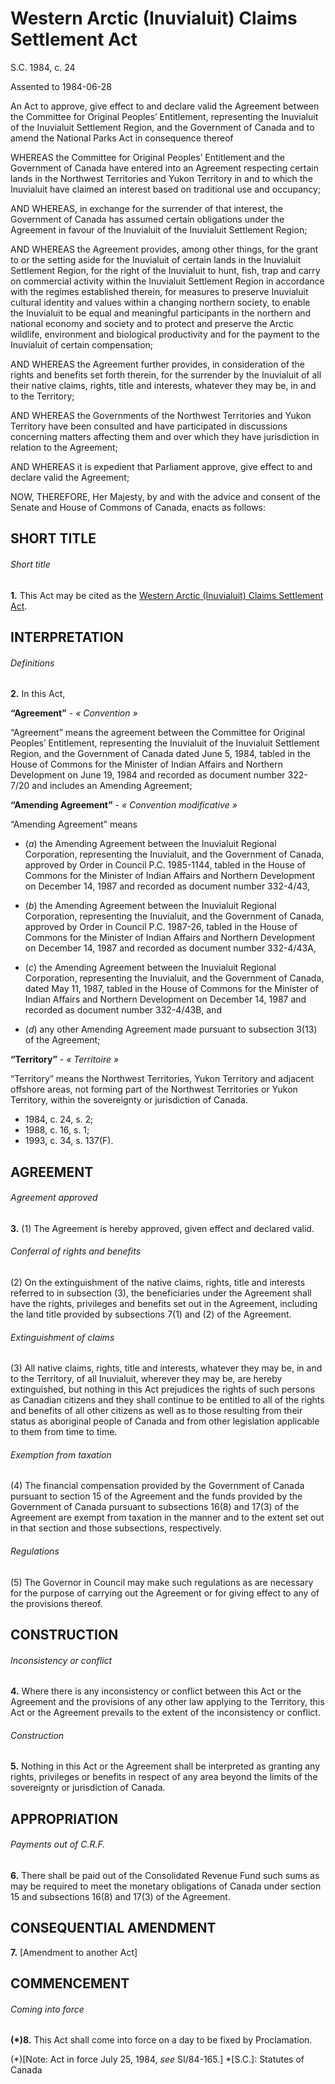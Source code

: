 # Western Arctic (Inuvialuit) Claims Settlement Act

S.C. 1984, c. 24

Assented to 1984-06-28

An Act to approve, give effect to and declare valid the Agreement between the Committee for Original Peoples’ Entitlement, representing the Inuvialuit of the Inuvialuit Settlement Region, and the Government of Canada and to amend the National Parks Act in consequence thereof

WHEREAS the Committee for Original Peoples’ Entitlement and the Government of Canada have entered into an Agreement respecting certain lands in the Northwest Territories and Yukon Territory in and to which the Inuvialuit have claimed an interest based on traditional use and occupancy;

AND WHEREAS, in exchange for the surrender of that interest, the Government of Canada has assumed certain obligations under the Agreement in favour of the Inuvialuit of the Inuvialuit Settlement Region;

AND WHEREAS the Agreement provides, among other things, for the grant to or the setting aside for the Inuvialuit of certain lands in the Inuvialuit Settlement Region, for the right of the Inuvialuit to hunt, fish, trap and carry on commercial activity within the Inuvialuit Settlement Region in accordance with the regimes established therein, for measures to preserve Inuvialuit cultural identity and values within a changing northern society, to enable the Inuvialuit to be equal and meaningful participants in the northern and national economy and society and to protect and preserve the Arctic wildlife, environment and biological productivity and for the payment to the Inuvialuit of certain compensation;

AND WHEREAS the Agreement further provides, in consideration of the rights and benefits set forth therein, for the surrender by the Inuvialuit of all their native claims, rights, title and interests, whatever they may be, in and to the Territory;

AND WHEREAS the Governments of the Northwest Territories and Yukon Territory have been consulted and have participated in discussions concerning matters affecting them and over which they have jurisdiction in relation to the Agreement;

AND WHEREAS it is expedient that Parliament approve, give effect to and declare valid the Agreement;

NOW, THEREFORE, Her Majesty, by and with the advice and consent of the Senate and House of Commons of Canada, enacts as follows:

## SHORT TITLE

###### Short title

**1.** This Act may be cited as the [Western Arctic (Inuvialuit) Claims Settlement Act](/canada/eng/acts/W/W-6.7.md).

## INTERPRETATION

###### Definitions

**2.** In this Act,

**“Agreement”** - _« Convention »_

    

“Agreement” means the agreement between the Committee for Original Peoples’ Entitlement, representing the Inuvialuit of the Inuvialuit Settlement Region, and the Government of Canada dated June 5, 1984, tabled in the House of Commons for the Minister of Indian Affairs and Northern Development on June 19, 1984 and recorded as document number 322-7/20 and includes an Amending Agreement;

**“Amending Agreement”** - _« Convention modificative »_

    

“Amending Agreement” means

  * (_a_) the Amending Agreement between the Inuvialuit Regional Corporation, representing the Inuvialuit, and the Government of Canada, approved by Order in Council P.C. 1985-1144, tabled in the House of Commons for the Minister of Indian Affairs and Northern Development on December 14, 1987 and recorded as document number 332-4/43,

  * (_b_) the Amending Agreement between the Inuvialuit Regional Corporation, representing the Inuvialuit, and the Government of Canada, approved by Order in Council P.C. 1987-26, tabled in the House of Commons for the Minister of Indian Affairs and Northern Development on December 14, 1987 and recorded as document number 332-4/43A,

  * (_c_) the Amending Agreement between the Inuvialuit Regional Corporation, representing the Inuvialuit, and the Government of Canada, dated May 11, 1987, tabled in the House of Commons for the Minister of Indian Affairs and Northern Development on December 14, 1987 and recorded as document number 332-4/43B, and

  * (_d_) any other Amending Agreement made pursuant to subsection 3(13) of the Agreement;

**“Territory”** - _« Territoire »_

    

“Territory” means the Northwest Territories, Yukon Territory and adjacent offshore areas, not forming part of the Northwest Territories or Yukon Territory, within the sovereignty or jurisdiction of Canada.

  * 1984, c. 24, s. 2;
  * 1988, c. 16, s. 1;
  * 1993, c. 34, s. 137(F).

## AGREEMENT

###### Agreement approved

**3.** (1) The Agreement is hereby approved, given effect and declared valid.

###### Conferral of rights and benefits

(2) On the extinguishment of the native claims, rights, title and interests referred to in subsection (3), the beneficiaries under the Agreement shall have the rights, privileges and benefits set out in the Agreement, including the land title provided by subsections 7(1) and (2) of the Agreement.

###### Extinguishment of claims

(3) All native claims, rights, title and interests, whatever they may be, in and to the Territory, of all Inuvialuit, wherever they may be, are hereby extinguished, but nothing in this Act prejudices the rights of such persons as Canadian citizens and they shall continue to be entitled to all of the rights and benefits of all other citizens as well as to those resulting from their status as aboriginal people of Canada and from other legislation applicable to them from time to time.

###### Exemption from taxation

(4) The financial compensation provided by the Government of Canada pursuant to section 15 of the Agreement and the funds provided by the Government of Canada pursuant to subsections 16(8) and 17(3) of the Agreement are exempt from taxation in the manner and to the extent set out in that section and those subsections, respectively.

###### Regulations

(5) The Governor in Council may make such regulations as are necessary for the purpose of carrying out the Agreement or for giving effect to any of the provisions thereof.

## CONSTRUCTION

###### Inconsistency or conflict

**4.** Where there is any inconsistency or conflict between this Act or the Agreement and the provisions of any other law applying to the Territory, this Act or the Agreement prevails to the extent of the inconsistency or conflict.

###### Construction

**5.** Nothing in this Act or the Agreement shall be interpreted as granting any rights, privileges or benefits in respect of any area beyond the limits of the sovereignty or jurisdiction of Canada.

## APPROPRIATION

###### Payments out of C.R.F.

**6.** There shall be paid out of the Consolidated Revenue Fund such sums as may be required to meet the monetary obligations of Canada under section 15 and subsections 16(8) and 17(3) of the Agreement.

## CONSEQUENTIAL AMENDMENT

**7.** [Amendment to another Act]

## COMMENCEMENT

###### Coming into force

**(*)8.** This Act shall come into force on a day to be fixed by Proclamation.

(*)[Note: Act in force July 25, 1984, _see_ SI/84-165.]
  *[S.C.]: Statutes of Canada
